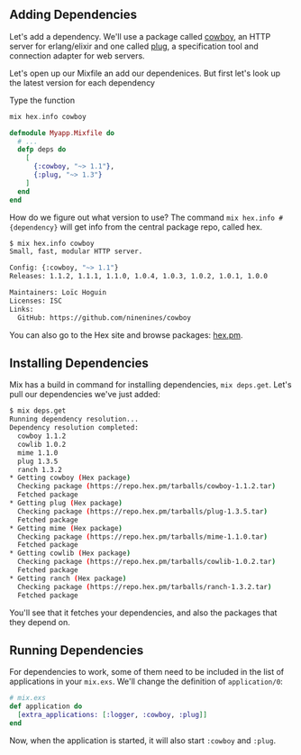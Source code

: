 ## Adding Dependencies

Let's add a dependency. We'll use a package called [cowboy](https://github.com/ninenines/cowboy), an HTTP server for erlang/elixir and one called [plug](https://github.com/elixir-lang/plug), a specification tool and connection adapter for web servers.


Let's open up our Mixfile an add our dependenices.  But first let's look up the latest version for each dependency

Type the function 

```elixir
mix hex.info cowboy
```

```elixir
defmodule Myapp.Mixfile do
  # ...
  defp deps do
    [
      {:cowboy, "~> 1.1"},
      {:plug, "~> 1.3"}
    ]
  end
end
```

How do we figure out what version to use? The command `mix hex.info #{dependency}` will get info from the central package repo, called hex. 

```bash
$ mix hex.info cowboy
Small, fast, modular HTTP server.

Config: {:cowboy, "~> 1.1"}
Releases: 1.1.2, 1.1.1, 1.1.0, 1.0.4, 1.0.3, 1.0.2, 1.0.1, 1.0.0

Maintainers: Loïc Hoguin
Licenses: ISC
Links:
  GitHub: https://github.com/ninenines/cowboy

```

You can also go to the Hex site and browse packages: [hex.pm](https://hex.pm).


## Installing Dependencies

Mix has a build in command for installing dependencies, `mix deps.get`. Let's pull our dependencies we've just added:

```bash
$ mix deps.get
Running dependency resolution...
Dependency resolution completed:
  cowboy 1.1.2
  cowlib 1.0.2
  mime 1.1.0
  plug 1.3.5
  ranch 1.3.2
* Getting cowboy (Hex package)
  Checking package (https://repo.hex.pm/tarballs/cowboy-1.1.2.tar)
  Fetched package
* Getting plug (Hex package)
  Checking package (https://repo.hex.pm/tarballs/plug-1.3.5.tar)
  Fetched package
* Getting mime (Hex package)
  Checking package (https://repo.hex.pm/tarballs/mime-1.1.0.tar)
  Fetched package
* Getting cowlib (Hex package)
  Checking package (https://repo.hex.pm/tarballs/cowlib-1.0.2.tar)
  Fetched package
* Getting ranch (Hex package)
  Checking package (https://repo.hex.pm/tarballs/ranch-1.3.2.tar)
  Fetched package
```

You'll see that it fetches your dependencies, and also the packages that they depend on. 

## Running Dependencies

For dependencies to work, some of them need to be included in the list of applications in your `mix.exs`. We'll change the definition of `application/0`:

```elixir
# mix.exs
def application do
  [extra_applications: [:logger, :cowboy, :plug]]
end
```

Now, when the application is started, it will also start `:cowboy` and `:plug`. 